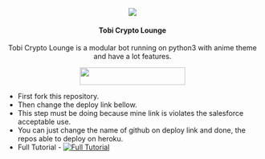 <p align="center">
  <img src="https://telegra.ph/file/5a180a318e09d49295c8e.jpg">
</p>

<h4><p align="center"> Tobi Crypto Lounge </p></h4>

<p align="center">Tobi Crypto Lounge is a modular bot running on python3 with anime theme and have a lot features.</p>


<p align="center"><a href="https://dashboard.heroku.com/new?template=https://github.com/AbdoSaid2021/TobiLounge"> <img 
src="https://img.shields.io/badge/Deploy%20To%20Heroku-red?style=flat&logo=heroku" width="210" height="34.45" /></a></p>


- First fork this repository.
- Then change the deploy link bellow.
- This step must be doing because mine link is violates the salesforce acceptable use.
- You can just change the name of github on deploy link and done, the repos able to deploy on heroku.
- Full Tutorial - [![Full Tutorial](https://img.shields.io/badge/Watch%20Now-blue)](https://youtu.be/GMaYMYhf_Vk)


